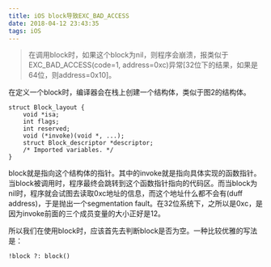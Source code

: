 ```yaml
---
title: iOS block导致EXC_BAD_ACCESS
date: 2018-04-12 23:43:35
tags: iOS
---
```


> 在调用block时，如果这个block为nil，则程序会崩溃，报类似于EXC_BAD_ACCESS(code=1, address=0xc)异常[32位下的结果，如果是64位，则address=0x10]。



在定义一个block时，编译器会在栈上创建一个结构体，类似于图2的结构体。

```
struct Block_layout {
	void *isa;
	int flags;
	int reserved;
	void (*invoke)(void *, ...);
	struct Block_descriptor *descriptor;
	/* Imported variables. */
}
```

block就是指向这个结构体的指针。其中的invoke就是指向具体实现的函数指针。当block被调用时，程序最终会跳转到这个函数指针指向的代码区。而当block为nil时，程序就会试图去读取0xc地址的信息，而这个地址什么都不会有(duff address)，于是抛出一个segmentation fault。在32位系统下，之所以是0xc，是因为invoke前面的三个成员变量的大小正好是12。

所以我们在使用block时，应该首先去判断block是否为空。一种比较优雅的写法是：

```
!block ?: block()
```

